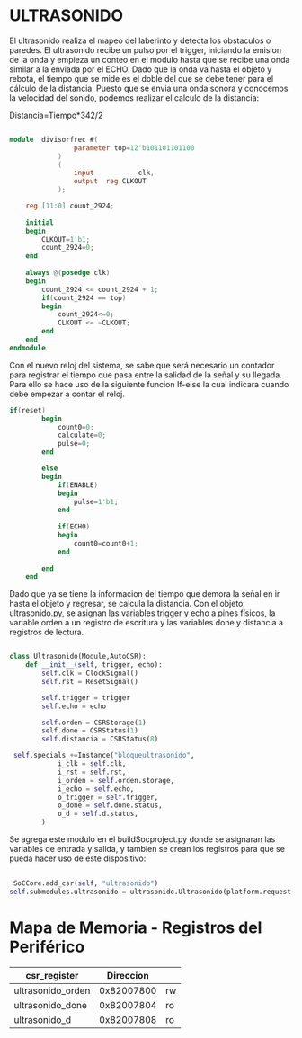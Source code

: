 # ULTRASONIDO

El ultrasonido realiza el mapeo del laberinto y detecta los obstaculos o paredes. El ultrasonido recibe un pulso por el trigger, iniciando la emision de la onda y empieza un conteo en el modulo hasta que se recibe una onda similar a la enviada por el ECHO. Dado que la onda va hasta el objeto y rebota, el tiempo que se mide es el doble del que se debe tener para el cálculo de la distancia. Puesto que se envia una onda sonora y conocemos la velocidad del sonido, podemos realizar el calculo de la distancia: 

Distancia=Tiempo*342/2

```verilog

module	divisorfrec	#(
				parameter top=12'b101101101100
			)
			(
				input           clk,
				output	reg	CLKOUT
			);

	reg [11:0] count_2924;
	
	initial
	begin
		CLKOUT=1'b1;
		count_2924=0;
	end
	
	always @(posedge clk) 
	begin
		count_2924 <= count_2924 + 1;
		if(count_2924 == top)
		begin
			count_2924<=0;
			CLKOUT <= ~CLKOUT;
		end
	end
endmodule

```

Con el nuevo reloj del sistema, se sabe que será necesario un contador para registrar el tiempo que pasa entre la salidad de la señal y su llegada. Para ello se hace uso de la siguiente funcion If-else la cual indicara cuando debe empezar a contar el reloj.

``` verilog
if(reset)
		begin
			count0=0;
			calculate=0;
			pulse=0;
		end

		else
		begin
			if(ENABLE)
			begin
				pulse=1'b1;
			end
			
			if(ECHO)
			begin
				count0=count0+1;
			end
			
		end
	end

```

Dado que ya se tiene la informacion del tiempo que demora la señal en ir hasta el objeto y regresar, se calcula la distancia. Con el objeto ultrasonido.py, se asignan las variables trigger y echo a pines físicos, la variable orden a un registro de escritura y las variables done y distancia a registros de lectura.

``` python

class Ultrasonido(Module,AutoCSR):
    def __init__(self, trigger, echo):
        self.clk = ClockSignal()   
        self.rst = ResetSignal()

        self.trigger = trigger
        self.echo = echo

        self.orden = CSRStorage(1)
        self.done = CSRStatus(1)
        self.distancia = CSRStatus(8)

 self.specials +=Instance("bloqueultrasonido",
            i_clk = self.clk,
            i_rst = self.rst,
            i_orden = self.orden.storage,
            i_echo = self.echo,
            o_trigger = self.trigger,
            o_done = self.done.status,
            o_d = self.d.status,
        )

```


Se agrega este modulo en el buildSocproject.py donde se asignaran las variables de entrada y salida, y tambien se crean los registros para que se pueda hacer uso de este dispositivo:

``` python
 
 SoCCore.add_csr(self, "ultrasonido")
self.submodules.ultrasonido = ultrasonido.Ultrasonido(platform.request("us_trigger"), platform.request("us_echo"))

```
# Mapa de Memoria - Registros del Periférico
| csr_register| Direccion |      |
| ------------- | ------------- | ------------- |
|ultrasonido_orden|0x82007800|rw|
|ultrasonido_done|0x82007804|ro|
|ultrasonido_d|0x82007808|ro|
